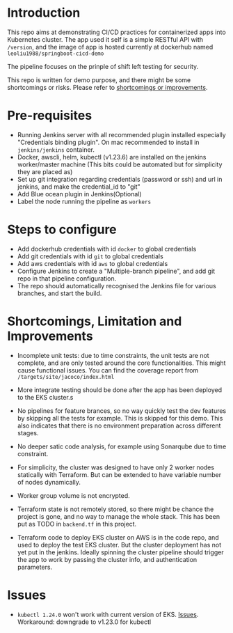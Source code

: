 # Introduction
This repo aims at demonstrating CI/CD practices for containerized apps into Kubernetes cluster. The app used it self is a simple RESTful API with `/version`, and the image of app is hosted currently at dockerhub named `leoliu1988/springboot-cicd-demo`

The pipeline focuses on the prinple of shift left testing for security.


This repo is written for demo purpose, and there might be some shortcomings or risks. Please refer to  [shortcomings or improvements](#Shortcomings,-Limitation-and-Improvements).

# Pre-requisites
- Running Jenkins server with all recommended plugin installed especially "Credentials binding plugin". On mac recommended to install in `jenkins/jenkins` container.
- Docker, awscli, helm, kubectl (v1.23.6) are installed on the jenkins worker/master machine (This bits could be automated but for simplicity they are placed as)
- Set up git integration regarding credentials (password or ssh) and url in jenkins, and make the credential_id to "git"
- Add Blue ocean plugin in Jenkins(Optional)
- Label the node running the pipeline as `workers`

# Steps to configure
- Add dockerhub credentials with id `docker` to global credentials
- Add git credentials with id `git` to global credentials
- Add aws credentials with id `aws` to global credentials
- Configure Jenkins to create a "Multiple-branch pipeline", and add git repo in that pipeline configuration.
- The repo should automatically recognised the Jenkins file for various branches, and start the build.


# Shortcomings, Limitation and Improvements
- Incomplete unit tests: due to time constraints, the unit tests are not complete, and are only tested around the core functionalities.
This might cause functional issues. You can find the coverage report from `/targets/site/jacoco/index.html`

- More integrate testing should be done after the app has been deployed to the EKS cluster.s
  
- No pipelines for feature brances, so no way quickly test the dev features by skipping all the tests for example. This is skipped for this demo. This also indicates that there is no environment preparation across different stages.

- No deeper satic code analysis, for example using Sonarqube due to time constraint.

- For simplicity, the cluster was designed to have only 2 worker nodes statically with Terraform. But can be extended to have variable number of nodes dynamically. 

- Worker group volume is not encrypted.

- Terraform state is not remotely stored, so there might be chance the project is gone, and no way to manage the whole stack. This has been put as TODO in `backend.tf` in this project.

- Terraform code to deploy EKS cluster on AWS is in the code repo, and used to deploy the test EKS cluster. But the cluster deployment has not yet put in the jenkins. Ideally spinning the cluster pipeline should trigger the app to work by passing the cluster info, and authentication parameters.


# Issues
- `kubectl 1.24.0` won't work with current version of EKS. [Issues](https://github.com/aws/aws-cli/issues/6920). Workaround: downgrade to v1.23.0 for kubectl